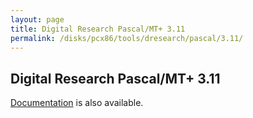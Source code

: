 ```yaml
---
layout: page
title: Digital Research Pascal/MT+ 3.11
permalink: /disks/pcx86/tools/dresearch/pascal/3.11/
---
```


Digital Research Pascal/MT+ 3.11
--------------------------------

[Documentation](/pubs/pc/software/tools/dresearch/pascal) is also available.
